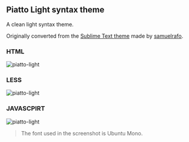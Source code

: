 ## Piatto Light syntax theme

A clean light syntax theme.

Originally converted from the [Sublime Text theme](https://github.com/samuelrafo/piatto) made by [samuelrafo](https://github.com/samuelrafo).

### HTML

![piatto-light](https://raw.githubusercontent.com/kovv/piatto-light/master/images/html.png)

### LESS

![piatto-light](https://raw.githubusercontent.com/kovv/piatto-light/master/images/less.png)

### JAVASCPIRT

![piatto-light](https://raw.githubusercontent.com/kovv/piatto-light/master/images/js.png)

> The font used in the screenshot is Ubuntu Mono.
